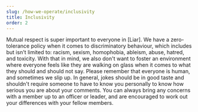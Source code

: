 ```yaml
---
slug: /how-we-operate/inclusivity
title: Inclusivity
order: 2
---
```

Mutual respect is super important to everyone in [Liar]. We have a zero-tolerance policy when it comes to discriminatory behaviour, which includes but isn't limited to: racism, sexism, homophobia, ableism, abuse, hatred, and toxicity. With that in mind, we also don't want to foster an environment where everyone feels like they are walking on glass when it comes to what they should and should not say. Please remember that everyone is human, and sometimes we slip up. In general, jokes should be in good taste and shouldn't require someone to have to know you personally to know how serious you are about your comments. You can always bring any concerns with a member up to an officer or leader, and are encouraged to work out your differences with your fellow members.